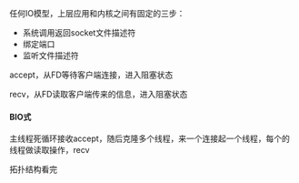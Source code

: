 任何IO模型，上层应用和内核之间有固定的三步：

- 系统调用返回socket文件描述符
- 绑定端口
- 监听文件描述符

accept，从FD等待客户端连接，进入阻塞状态

recv，从FD读取客户端传来的信息，进入阻塞状态

#### BIO式

主线程死循环接收accept，随后克隆多个线程，来一个连接起一个线程，每个的线程做读取操作，recv

拓扑结构看完

